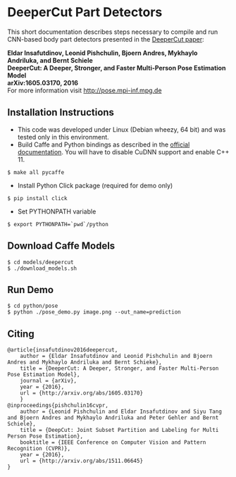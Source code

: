 # DeeperCut Part Detectors

This short documentation describes steps necessary to compile and run CNN-based body part detectors presented in the [DeeperCut paper](http://arxiv.org/abs/1605.03170):

**Eldar Insafutdinov, Leonid Pishchulin, Bjoern Andres, Mykhaylo Andriluka, and Bernt Schiele   
DeeperCut:  A Deeper, Stronger, and Faster Multi-Person Pose Estimation Model   
arXiv:1605.03170, 2016**	
For more information visit http://pose.mpi-inf.mpg.de

## Installation Instructions
- This code was developed under Linux (Debian wheezy, 64 bit) and was tested only in this environment.
- Build Caffe and Python bindings as described in the [official documentation](http://caffe.berkeleyvision.org/installation.html). You will have to disable CuDNN support and enable C++ 11.
```
$ make all pycaffe
```
- Install Python Click package (required for demo only)		
```
$ pip install click
```
- Set PYTHONPATH variable	
```
$ export PYTHONPATH=`pwd`/python
```

## Download Caffe Models
```
$ cd models/deepercut
$ ./download_models.sh
```

## Run Demo
```
$ cd python/pose
$ python ./pose_demo.py image.png --out_name=prediction
```

## Citing
```
@article{insafutdinov2016deepercut,
	author = {Eldar Insafutdinov and Leonid Pishchulin and Bjoern Andres and Mykhaylo Andriluka and Bernt Schieke},
	title = {DeeperCut: A Deeper, Stronger, and Faster Multi-Person Pose Estimation Model},
	journal = {arXiv},
	year = {2016},
	url = {http://arxiv.org/abs/1605.03170}
    }
@inproceedings{pishchulin16cvpr,
	author = {Leonid Pishchulin and Eldar Insafutdinov and Siyu Tang and Bjoern Andres and Mykhaylo Andriluka and Peter Gehler and Bernt Schiele},
	title = {DeepCut: Joint Subset Partition and Labeling for Multi Person Pose Estimation},
	booktitle = {IEEE Conference on Computer Vision and Pattern Recognition (CVPR)},
	year = {2016},
	url = {http://arxiv.org/abs/1511.06645}
}
```
